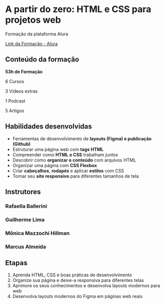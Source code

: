 # A partir do zero: HTML e CSS para projetos web
Formação da plataforma Alura

[Link da Formação - Alura](https://www.alura.com.br/formacao-html-css)

## Conteúdo da formação
**53h de Formação**

6 Cursos

3 Vídeos extras

1 Podcast

5 Artigos


## Habilidades desenvolvidas

- Ferramentas de desenvolvimento de **layouts (Figma) e publicação (Github)**
- Estruturar uma página web com **tags HTML**
- Compreender como **HTML e CSS** trabalham juntos
- Descobrir como **organizar o conteúdo** com arquivos HTML
- Organizar uma página com **CSS Flexbox**
- Criar **cabeçalhos**, **rodapés** e aplicar **estilos** com CSS
- Tornar seu **site responsivo** para diferentes tamanhos de tela

## Instrutores

### Rafaella Ballerini
### Guilherme Lima
### Mônica Mazzochi Hillman
### Marcus Almeida

## Etapas

1. Aprenda HTML, CSS e boas práticas de desenvolvimento
2. Organize sua página e deixe-a responsiva para diferentes telas
3. Aprimore os seus conhecimentos e desenvolva layouts modernos para web
4. Desenvolva layouts modernos do Figma em páginas web reais